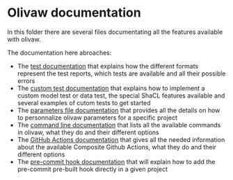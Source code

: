 # Olivaw documentation

In this folder there are several files documentating all the features available with olivaw.

The documentation here abroaches:

* The [test documentation](./tests.md) that explains how the different formats represent the test reports, which tests are available and all their possible errors
* The [custom test documentation](./custom-tests.md) that explains how to implement a custom model test or data test, the special ShaCL features available and several examples of cutom tests to get started
* The [parameters file documentation](./parameters.md) that provides all the details on how to personnalize olivaw parameters for a specific project
* The [command line documentation](./commands.md) that lists all the available commands in olivaw, what they do and their different options
* The [GitHub Actions documentation](./actions.md) that gives all the needed information about the available Composite Github Actions, what they do and their different options
* The [pre-commit hook documentation](./pre-commit.md) that will explain how to add the pre-commit pre-built hook directly in a given project